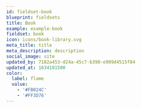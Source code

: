```yaml
---
id: fieldset-book
blueprint: fieldsets
title: Book
example: example-book
fieldset: book
icon: icons/book-library.svg
meta_title: title
meta_description: description
social_image: site
updated_by: 7182a453-d24a-45c7-b390-e999d4515f84
updated_at: 1634101500
color:
  label: flame
  value:
    - '#FB024C'
    - '#FF3D76'
---
```

